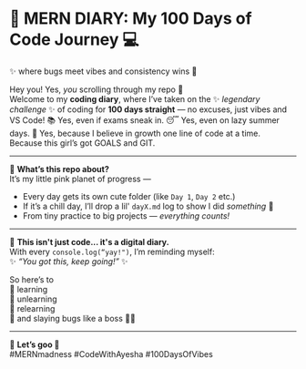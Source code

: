 # 💖 MERN DIARY: My 100 Days of Code Journey 💻 
✨ where bugs meet vibes and consistency wins 🧁

Hey you! Yes, *you* scrolling through my repo 👀  
Welcome to my **coding diary**, where I’ve taken on the ✨ *legendary challenge* ✨ of coding for **100 days straight** — no excuses, just vibes and VS Code! 
📚 Yes, even if exams sneak in.
😴 Yes, even on lazy summer days.
💪 Yes, because I believe in growth one line of code at a time.  
Because this girl’s got GOALS and GIT. 

---

🎯 **What’s this repo about?**  
It’s my little pink planet of progress —  
- Every day gets its own cute folder (like `Day 1`, `Day 2` etc.)  
- If it’s a chill day, I’ll drop a lil' `dayX.md` log to show I did *something* 🙌  
- From tiny practice to big projects — *everything counts!*  

---

🌼 **This isn't just code... it's a digital diary.**  
With every `console.log(“yay!")`, I’m reminding myself:  
✨ *“You got this, keep going!”* ✨

So here’s to  
🌈 learning  
🌈 unlearning  
🌈 relearning  
🌈 and slaying bugs like a boss 🐞💅

---

📌 **Let’s goo 🚀**  
#MERNmadness #CodeWithAyesha #100DaysOfVibes
